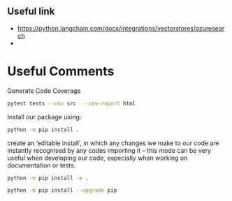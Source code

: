 ## Useful link

- https://python.langchain.com/docs/integrations/vectorstores/azuresearch
- 


# Useful Comments


Generate Code Coverage

```bash
pytest tests --cov src  --cov-report html
```

Install our package using:

```bash
python -m pip install .
```

create an ‘editable install’, in which any changes we make to our code are instantly recognised by any codes importing it – this mode can be very useful when developing our code, especially when working on documentation or tests.

```bash
python -m pip install -e .
```



```bash
python -m pip install --upgrade pip
```
